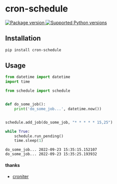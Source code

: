 # cron-schedule

<a href="https://pypi.org/project/cron-schedule" target="_blank">
    <img src="https://img.shields.io/pypi/v/cron-schedule.svg" alt="Package version">
</a>

<a href="https://pypi.org/project/cron-schedule" target="_blank">
    <img src="https://img.shields.io/pypi/pyversions/cron-schedule.svg" alt="Supported Python versions">
</a>

## Installation

```bash
pip install cron-schedule 
```

## Usage

```python
from datetime import datetime
import time

from schedule import schedule


def do_some_job():
    print('do_some_job...', datetime.now())


schedule.add_job(do_some_job, "* * * * * 15,25")

while True:
    schedule.run_pending()
    time.sleep(1)
```

```text
do_some_job... 2022-09-23 15:35:15.152107
do_some_job... 2022-09-23 15:35:25.193932
```

#### thanks

- [croniter](https://github.com/kiorky/croniter)